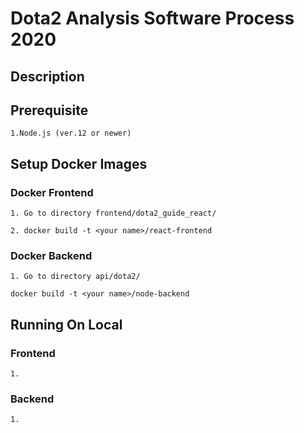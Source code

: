 # **Dota2 Analysis Software Process 2020**

## **Description**


## **Prerequisite**
    1.Node.js (ver.12 or newer)



## **Setup Docker Images**
### Docker Frontend
```
1. Go to directory frontend/dota2_guide_react/
```
```
2. docker build -t <your name>/react-frontend
```

### Docker Backend
```
1. Go to directory api/dota2/
```
```
docker build -t <your name>/node-backend
```

## **Running On Local**
### **Frontend**
```
1. 
```

### **Backend**
```
1.
```